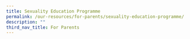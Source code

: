 ```yaml
---
title: Sexuality Education Programme
permalink: /our-resources/for-parents/sexuality-education-programme/
description: ""
third_nav_title: For Parents
---
```

